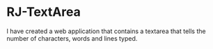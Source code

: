 # RJ-TextArea
I have created a web application that contains a textarea that tells the number of  characters, words and lines typed.

